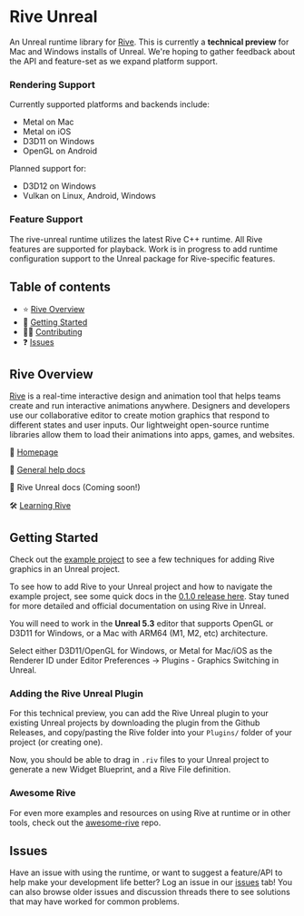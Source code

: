 # Rive Unreal

An Unreal runtime library for [Rive](https://rive.app). This is currently a **technical preview** for Mac and Windows installs of Unreal. We're hoping to gather feedback about the API and feature-set as we expand platform support.

### Rendering Support

Currently supported platforms and backends include:

- Metal on Mac
- Metal on iOS
- D3D11 on Windows
- OpenGL on Android

Planned support for:

- D3D12 on Windows
- Vulkan on Linux, Android, Windows

### Feature Support

The rive-unreal runtime utilizes the latest Rive C++ runtime. All Rive features are supported for playback. Work is in progress to add runtime configuration support to the Unreal package for Rive-specific features.

## Table of contents

- ⭐️ [Rive Overview](#rive-overview)
- 🚀 [Getting Started](#getting-started)
- 👨‍💻 [Contributing](#contributing)
- ❓ [Issues](#issues)

## Rive Overview

[Rive](https://rive.app) is a real-time interactive design and animation tool that helps teams
create and run interactive animations anywhere. Designers and developers use our collaborative
editor to create motion graphics that respond to different states and user inputs. Our lightweight
open-source runtime libraries allow them to load their animations into apps, games, and websites.

🏡 [Homepage](https://rive.app/)

📘 [General help docs](https://help.rive.app/) 

📘 Rive Unreal docs (Coming soon!)

🛠 [Learning Rive](https://rive.app/learn-rive/)

## Getting Started

Check out the [example project](https://github.com/rive-app/rive-unreal/releases/download/0.1.0/SampleProjectSource.zip) to see a few techniques for adding Rive graphics in an Unreal project.

To see how to add Rive to your Unreal project and how to navigate the example project, see some quick docs in the [0.1.0 release here](https://github.com/rive-app/rive-unreal/releases/tag/0.1.0). Stay tuned for more detailed and official documentation on using Rive in Unreal.

You will need to work in the **Unreal 5.3** editor that supports OpenGL or D3D11 for Windows, or a Mac with ARM64 (M1, M2, etc) architecture.

Select either D3D11/OpenGL for Windows, or Metal for Mac/iOS as the Renderer ID under Editor Preferences -> Plugins - Graphics Switching in Unreal.

### Adding the Rive Unreal Plugin

For this technical preview, you can add the Rive Unreal plugin to your existing Unreal projects by downloading the plugin from the Github Releases, and copy/pasting the Rive folder into your `Plugins/` folder of your project (or creating one). 

Now, you should be able to drag in `.riv` files to your Unreal project to generate a new Widget Blueprint, and a Rive File definition.

### Awesome Rive

For even more examples and resources on using Rive at runtime or in other tools, check out the [awesome-rive](https://github.com/rive-app/awesome-rive) repo.

## Issues

Have an issue with using the runtime, or want to suggest a feature/API to help make your development
life better? Log an issue in our [issues](https://github.com/rive-app/rive-unreal/issues) tab! You
can also browse older issues and discussion threads there to see solutions that may have worked for
common problems.

